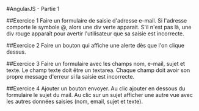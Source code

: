 #AngularJS - Partie 1

##Exercice 1
Faire un formulaire de saisie d'adresse e-mail. Si l'adresse comporte le symbole @, alors une div verte apparait. S'il n'est pas là, une div rouge apparaît pour avertir l'utilisateur que sa saisie est incorrecte.

##Exercice 2
Faire un bouton qui affiche une alerte dès que l'on clique dessus.

##Exercice 3
 Faire un formulaire avec les champs nom, e-mail, sujet et texte. Le champ texte doit être un textarea. Chaque champ doit avoir son propre message d'erreur si la saisie est incorrecte.  

##Exercice 4
 Ajouter un bouton envoyer. Au clic ajouter en dessous du formulaire le sujet du mail. Au clic sur un sujet afficher une autre vue avec les autres données saisies (nom, email, sujet et texte).
